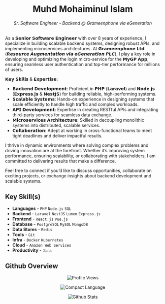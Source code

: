 <h1 align="center">Muhd Mohaiminul Islam</h1>
<h6 align="center">Sr. Software Engineer - Backend @ Grameenphone via eGeneration</h6>

<p>As a 𝗦𝗲𝗻𝗶𝗼𝗿 𝗦𝗼𝗳𝘁𝘄𝗮𝗿𝗲 𝗘𝗻𝗴𝗶𝗻𝗲𝗲𝗿 with over 8 years of experience, I specialize in building scalable backend systems, designing robust APIs, and implementing microservices architectures. At 𝗚𝗿𝗮𝗺𝗲𝗲𝗻𝗽𝗵𝗼𝗻𝗲 𝗟𝘁𝗱 (𝙍𝙚𝙨𝙤𝙪𝙧𝙘𝙚 𝘼𝙪𝙜𝙢𝙚𝙣𝙩𝙖𝙩𝙞𝙤𝙣 𝙫𝙞𝙖 𝙚𝙂𝙚𝙣𝙚𝙧𝙖𝙩𝙞𝙤𝙣 𝙋𝙇𝘾), I play a key role in developing and optimizing the login micro-service for the 𝗠𝘆𝗚𝗣 𝗔𝗽𝗽, ensuring seamless user authentication and top-tier performance for millions of users.</p>

<p>𝗞𝗲𝘆 𝗦𝗸𝗶𝗹𝗹𝘀 & 𝗘𝘅𝗽𝗲𝗿𝘁𝗶𝘀𝗲:</p>
<ul>
    <li>𝗕𝗮𝗰𝗸𝗲𝗻𝗱 𝗗𝗲𝘃𝗲𝗹𝗼𝗽𝗺𝗲𝗻𝘁: Proficient in 𝗣𝗛𝗣 (𝗟𝗮𝗿𝗮𝘃𝗲𝗹) and 𝗡𝗼𝗱𝗲.𝗷𝘀 (𝗘𝘅𝗽𝗿𝗲𝘀𝘀.𝗷𝘀 & 𝗡𝗲𝘀𝘁𝗝𝗦) for building reliable, high-performing systems.</li>
    <li>𝗦𝗰𝗮𝗹𝗮𝗯𝗹𝗲 𝗦𝘆𝘀𝘁𝗲𝗺𝘀: Hands-on experience in designing systems that scale efficiently to handle high traffic and complex workloads.</li>
    <li>𝗔𝗣𝗜 𝗗𝗲𝘃𝗲𝗹𝗼𝗽𝗺𝗲𝗻𝘁: Expertise in creating RESTful APIs and integrating third-party services for seamless data exchange.</li>
    <li>𝗠𝗶𝗰𝗿𝗼𝘀𝗲𝗿𝘃𝗶𝗰𝗲𝘀 𝗔𝗿𝗰𝗵𝗶𝘁𝗲𝗰𝘁𝘂𝗿𝗲: Skilled in decoupling monolithic systems into distributed, scalable services.</li>
    <li>𝗖𝗼𝗹𝗹𝗮𝗯𝗼𝗿𝗮𝘁𝗶𝗼𝗻: Adept at working in cross-functional teams to meet tight deadlines and deliver impactful results.</li>
</ul>

<p>I thrive in dynamic environments where solving complex problems and driving innovation are at the forefront. Whether it’s improving system performance, ensuring scalability, or collaborating with stakeholders, I am committed to delivering results that make a difference.</p>

<p>Feel free to connect if you’d like to discuss opportunities, collaborate on exciting projects, or exchange insights about backend development and scalable systems.</p>

## Key Skill(s)
- **Languages** - `PHP` `Node.js` `SQL`
- **Backend** - `Laravel` `NestJS` `Lumen` `Express.js`
- **Frontend** - `React.js` `Vue.js`
- **Database** - `PostgreSQL` `MySQL` `MongoDB`
- **Data Stores** - `Redis`
- **Tools** - `Git`
- **Infra** - `Docker` `Kubernetes`
- **Cloud** - `Amazon Web Services`
- **Productivity** - `Jira`

## Github Overview
<p align="center">
    <img src="https://komarev.com/ghpvc/?username=IamMohaiminul&style=for-the-badge" alt="Profile Views" />
</p>
<p align="center">
    <img src="https://github-readme-stats.vercel.app/api/top-langs/?username=IamMohaiminul&layout=compact&theme=graywhite" alt="Compact Language" />
</p>
<p align="center">
    <img src="https://github-readme-stats.vercel.app/api?username=IamMohaiminul&show_icons=true&theme=graywhite" alt="Github Stats" />
</p>
